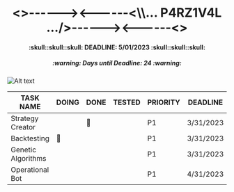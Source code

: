 <h1 align="center"><>------><------<\\... P4RZ1V4L .../>------><------<></h1>
<h4 align="center">:skull::skull::skull: DEADLINE: 5/01/2023 :skull::skull::skull:</h4>
<!-- Days until deadline updated at 04-06-2023 -->
<h5 align=center>:warning: Days until Deadline: 24 :warning:</h5>

![Alt text](https://www.gamersglobal.de/sites/gamersglobal.de/files/galerie/280/VirtuaVerse_03.jpg "p4rz1v4l")

<div align="center">

| TASK NAME          | DOING     | DONE      | TESTED | PRIORITY | DEADLINE  |
| ------------------ | --------- | --------- | ------ | -------- | --------- |
| Strategy Creator   |           | :trident: |        | P1       | 3/31/2023 |
| Backtesting        | :trident: |           |        | P1       | 3/31/2023 |
| Genetic Algorithms |           |           |        | P1       | 3/31/2023 |
| Operational Bot    |           |           |        | P1       | 4/31/2023 |

</div>
